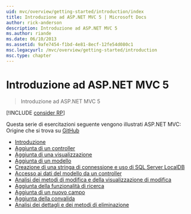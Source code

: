 ```yaml
---
uid: mvc/overview/getting-started/introduction/index
title: Introduzione ad ASP.NET MVC 5 | Microsoft Docs
author: rick-anderson
description: Introduzione ad ASP.NET MVC 5
ms.author: riande
ms.date: 06/10/2013
ms.assetid: 9afe7454-f1bd-4e81-8ecf-12fe54d080c1
msc.legacyurl: /mvc/overview/getting-started/introduction
msc.type: chapter
---
```

<a name="getting-started-with-aspnet-mvc-5"></a>Introduzione ad ASP.NET MVC 5
====================
> Introduzione ad ASP.NET MVC 5

[!INCLUDE [consider RP](../../../../includes/razor.md)]

Questa serie di esercitazioni seguente vengono illustrati ASP.NET MVC: Origine che si trova su [GitHub](https://github.com/aspnet/Docs/tree/master/aspnet/mvc/overview/getting-started/introduction/sample/MvcMovie/MvcMovie)

- [Introduzione](getting-started.md)
- [Aggiunta di un controller](adding-a-controller.md)
- [Aggiunta di una visualizzazione](adding-a-view.md)
- [Aggiunta di un modello](adding-a-model.md)
- [Creazione di una stringa di connessione e uso di SQL Server LocalDB](creating-a-connection-string.md)
- [Accesso ai dati del modello da un controller](accessing-your-models-data-from-a-controller.md)
- [Analisi dei metodi di modifica e della visualizzazione di modifica](examining-the-edit-methods-and-edit-view.md)
- [Aggiunta della funzionalità di ricerca](adding-search.md)
- [Aggiunta di un nuovo campo](adding-a-new-field.md)
- [Aggiunta della convalida](adding-validation.md)
- [Analisi dei dettagli e dei metodi di eliminazione](examining-the-details-and-delete-methods.md)
